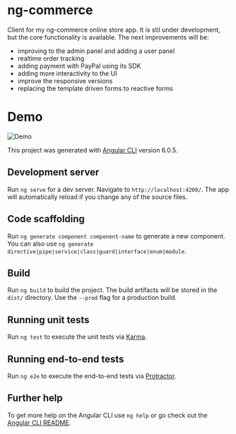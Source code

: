 # ng-commerce

Client for my ng-commerce online store app. 
It is stil under development, but the core functionality is available. 
The next improvements will be: 

* improving to the admin panel and adding a user panel
* realtime order tracking
* adding payment with PayPal using its SDK
* adding more interactivity to the UI
* improve the responsive versions
* replacing the template driven forms to reactive forms


# Demo
![Demo](https://media.giphy.com/media/jxa5KcjuEQQw4PuPTB/giphy.gif)


This project was generated with [Angular CLI](https://github.com/angular/angular-cli) version 6.0.5.

## Development server

Run `ng serve` for a dev server. Navigate to `http://localhost:4200/`. The app will automatically reload if you change any of the source files.

## Code scaffolding

Run `ng generate component component-name` to generate a new component. You can also use `ng generate directive|pipe|service|class|guard|interface|enum|module`.

## Build

Run `ng build` to build the project. The build artifacts will be stored in the `dist/` directory. Use the `--prod` flag for a production build.

## Running unit tests

Run `ng test` to execute the unit tests via [Karma](https://karma-runner.github.io).

## Running end-to-end tests

Run `ng e2e` to execute the end-to-end tests via [Protractor](http://www.protractortest.org/).

## Further help

To get more help on the Angular CLI use `ng help` or go check out the [Angular CLI README](https://github.com/angular/angular-cli/blob/master/README.md).
